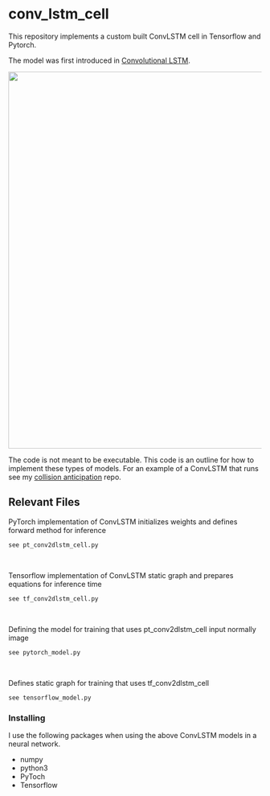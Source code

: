 # conv_lstm_cell

This repository implements a custom built ConvLSTM cell in Tensorflow and Pytorch. <br/>

The model was first introduced in [Convolutional LSTM](https://arxiv.org/pdf/1506.04214.pdf).

<img src="https://github.com/trevor-richardson/conv_lstm_cell/blob/master/math/convlstm.png" width="750">


The code is not meant to be executable. This code is an outline for how to implement these types of models. For an example of a ConvLSTM that runs see my [collision anticipation](https://github.com/trevor-richardson/collision_anticipation) repo.

## Relevant Files

PyTorch implementation of ConvLSTM initializes weights and defines forward method for inference
```
see pt_conv2dlstm_cell.py
```
<br/>

Tensorflow implementation of ConvLSTM static graph and prepares equations for inference time
```
see tf_conv2dlstm_cell.py
```
<br/>

Defining the model for training that uses pt_conv2dlstm_cell input normally image
```
see pytorch_model.py
```
<br/>

Defines static graph for training that uses tf_conv2dlstm_cell
```
see tensorflow_model.py
```

### Installing
I use the following packages when using the above ConvLSTM models in a neural network.
* numpy
* python3
* PyToch
* Tensorflow
